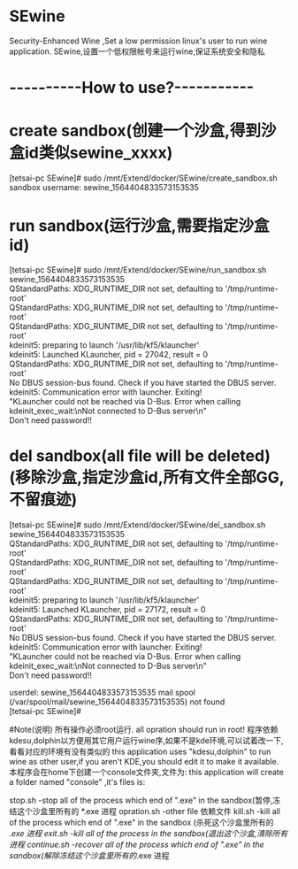 # SEwine
Security-Enhanced Wine ,Set a low permission linux's user to run wine application.
SEwine,设置一个低权限帐号来运行wine,保证系统安全和隐私

# ----------How to use?-----------

# create sandbox(创建一个沙盒,得到沙盒id类似sewine_xxxx)
[tetsai-pc SEwine]# sudo /mnt/Extend/docker/SEwine/create_sandbox.sh  
sandbox username: sewine_1564404833573153535  
 
# run sandbox(运行沙盒,需要指定沙盒id)
[tetsai-pc SEwine]# sudo /mnt/Extend/docker/SEwine/run_sandbox.sh sewine_1564404833573153535  
QStandardPaths: XDG_RUNTIME_DIR not set, defaulting to '/tmp/runtime-root'  
QStandardPaths: XDG_RUNTIME_DIR not set, defaulting to '/tmp/runtime-root'  
QStandardPaths: XDG_RUNTIME_DIR not set, defaulting to '/tmp/runtime-root'  
kdeinit5: preparing to launch '/usr/lib/kf5/klauncher'  
kdeinit5: Launched KLauncher, pid = 27042, result = 0  
QStandardPaths: XDG_RUNTIME_DIR not set, defaulting to '/tmp/runtime-root'  
No DBUS session-bus found. Check if you have started the DBUS server.  
kdeinit5: Communication error with launcher. Exiting!  
"KLauncher could not be reached via D-Bus. Error when calling kdeinit_exec_wait:\nNot connected to D-Bus server\n"  
Don't need password!!  
 
 
# del sandbox(all file will be deleted) (移除沙盒,指定沙盒id,所有文件全部GG,不留痕迹)
[tetsai-pc SEwine]# sudo /mnt/Extend/docker/SEwine/del_sandbox.sh sewine_1564404833573153535  
QStandardPaths: XDG_RUNTIME_DIR not set, defaulting to '/tmp/runtime-root'  
QStandardPaths: XDG_RUNTIME_DIR not set, defaulting to '/tmp/runtime-root'  
QStandardPaths: XDG_RUNTIME_DIR not set, defaulting to '/tmp/runtime-root'  
kdeinit5: preparing to launch '/usr/lib/kf5/klauncher'  
kdeinit5: Launched KLauncher, pid = 27172, result = 0  
QStandardPaths: XDG_RUNTIME_DIR not set, defaulting to '/tmp/runtime-root'  
No DBUS session-bus found. Check if you have started the DBUS server.  
kdeinit5: Communication error with launcher. Exiting!  
"KLauncher could not be reached via D-Bus. Error when calling kdeinit_exec_wait:\nNot connected to D-Bus server\n"  
Don't need password!!  

userdel: sewine_1564404833573153535 mail spool (/var/spool/mail/sewine_1564404833573153535) not found  
[tetsai-pc SEwine]#   


#Note(说明)
所有操作必须root运行.
all opration should run in root!
程序依赖kdesu,dolphin以方便用其它用户运行wine序,如果不是kde环境,可以试着改一下,看看对应的环境有没有类似的
this application uses "kdesu,dolphin" to run wine as other user,if you aren't KDE,you should edit it to make it available.
本程序会在home下创建一个console文件夹,文件为:
this application will create a folder named "console" ,it's files is:

stop.sh -stop all of the process which end of ".exe" in the sandbox(暂停,冻结这个沙盒里所有的 *.exe 进程
opration.sh -other file 依赖文件
kill.sh -kill all of the process which end of ".exe" in the sandbox (杀死这个沙盒里所有的 *.exe 进程
exit.sh -kill all of the process in the sandbox(退出这个沙盒,清除所有进程
continue.sh -recover all of the process which end of ".exe" in the sandbox(解除冻结这个沙盒里所有的*.exe 进程


